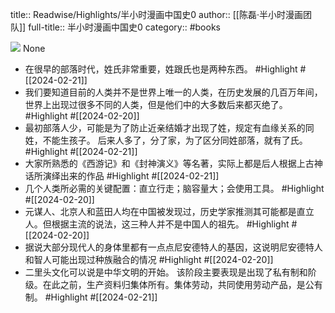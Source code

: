 title:: Readwise/Highlights/半小时漫画中国史0
author:: [[陈磊·半小时漫画团队]]
full-title:: 半小时漫画中国史0
category:: #books


![](https://cdn.weread.qq.com/weread/cover/45/cpPlatform_n1NF1eu7DL3ENMdfyXZQ11/s_cpPlatform_n1NF1eu7DL3ENMdfyXZQ11.jpg)
None
- 在很早的部落时代，姓氏非常重要，姓跟氏也是两种东西。 #Highlight #[[2024-02-21]]
- 我们要知道目前的人类并不是世界上唯一的人类，在历史发展的几百万年间，世界上出现过很多不同的人类，但是他们中的大多数后来都灭绝了。 #Highlight #[[2024-02-20]]
- 最初部落人少，可能是为了防止近亲结婚才出现了姓，规定有血缘关系的同姓，不能生孩子。
  后来人多了，分了家，为了区分同姓部落，就有了氏。 #Highlight #[[2024-02-21]]
- 大家所熟悉的《西游记》和《封神演义》等名著，实际上都是后人根据上古神话所演绎出来的作品 #Highlight #[[2024-02-21]]
- 几个人类所必需的关键配置：直立行走；脑容量大；会使用工具。 #Highlight #[[2024-02-20]]
- 元谋人、北京人和蓝田人均在中国被发现过，历史学家推测其可能都是直立人。但根据主流的说法，这三种人并不是中国人的祖先。 #Highlight #[[2024-02-20]]
- 据说大部分现代人的身体里都有一点点尼安德特人的基因，这说明尼安德特人和智人可能出现过种族融合的情况 #Highlight #[[2024-02-20]]
- 二里头文化可以说是中华文明的开始。
  该阶段主要表现是出现了私有制和阶级。在此之前，生产资料归集体所有。集体劳动，共同使用劳动产品，是公有制。 #Highlight #[[2024-02-21]]
